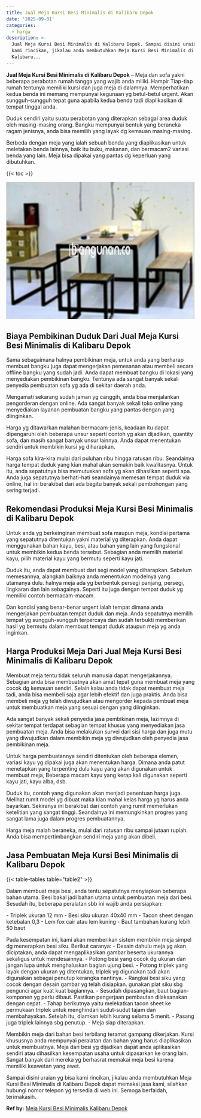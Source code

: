 ```yaml
---
title: Jual Meja Kursi Besi Minimalis di Kalibaru Depok
date: '2025-09-01'
categories:
  - harga
description: >-
  Jual Meja Kursi Besi Minimalis di Kalibaru Depok. Sampai disini uraian yg bisa
  kami rincikan, jikalau anda membutuhkan Meja Kursi Besi Minimalis di
  Kalibaru...
---
```


**Jual Meja Kursi Besi Minimalis di Kalibaru Depok** – Meja dan sofa yakni beberapa perabotan rumah tangga yang wajib anda miliki. Hampir Tiap-tiap rumah tentunya memiliki kursi dan juga meja di dalamnya. Memperhatikan kedua benda ini memang mempunyai kegunaan yg betul-betul urgent. Akan sungguh-sungguh tepat guna apabila kedua benda tadi diaplikasikan di tempat tinggal anda.

Duduk sendiri yaitu suatu perabotan yang diterapkan sebagai area duduk oleh masing-masing orang. Bangku mempunyai bentuk yang beraneka ragam jenisnya, anda bisa memilih yang layak dg kemauan masing-masing.

Berbeda dengan meja yang ialah sebuah benda yang diaplikasikan untuk meletakan benda lainnya, baik itu buku, makanan, dan bermacam2 variasi benda yang lain. Meja bisa dipakai yang pantas dg keperluan yang dibutuhkan.

{{< toc >}}

![Jual Meja Kursi Besi Minimalis di Kalibaru Depok](/images/jual-meja-besi-murah14.png)

## Biaya Pembikinan Duduk Dari Jual Meja Kursi Besi Minimalis di Kalibaru Depok

Sama sebagaimana halnya pembikinan meja, untuk anda yang berharap membuat bangku juga dapat mengerjakan pemesanan atau membeli secara offline bangku yang sudah jadi. Anda dapat membuat bangku di lokasi yang menyediakan pembikinan bangku. Tentunya ada sangat banyak sekali penyedia pembuatan sofa yg ada di sekitar daerah anda.

Mengamati sekarang sudah jaman yg canggih, anda bisa menjalankan pengorderan dengan online. Ada sangat banyak sekali toko online yang menyediakan layanan pembuatan bangku yang pantas dengan yang diinginkan.

Harga yg ditawarkan malahan bermacam-jenis, keadaan itu dapat dipengaruhi oleh beberapa unsur seperti contoh yg akan dijadikan, quantity sofa, dan masih sangat banyak unsur lainnya. Anda dapat menentukan sendiri untuk membikin kursi yg diharapkan.

Harga sofa kira-kira mulai dari puluhan ribu hingga ratusan ribu. Seandainya harga tempat duduk yang kian mahal akan semakin baik kwalitasnya. Untuk itu, anda sepatutnya bisa memutuskan sofa yg akan dihasilkan seperti apa. Anda juga sepatutnya berhati-hati seandainya memesan tempat duduk via online, hal ini berakibat dari ada begitu banyak sekali pembohongan yang sering terjadi.

## Rekomendasi Produksi Meja Kursi Besi Minimalis di Kalibaru Depok

Untuk anda yg berkeinginan membuat sofa maupun meja, kondisi pertama yang sepatutnya ditentukan yakni material yg diterapkan. Anda dapat menggunakan bahan kayu, besi, atau bahan yang lain yang fungsional untuk membikin kedua benda tersebut. Sebagian anda memilih material kayu, pilih material kayu yang bermutu seperti kayu jati.

Duduk itu, anda dapat membuat dari segi model yang diharapkan. Sebelum memesannya, alangkah baiknya anda menentukan modelnya yang utamanya dulu. halnya meja ada yg berbentuk persegi panjang, persegi, lingkaran dan lain sebagainya. Seperti itu juga dengan tempat duduk yg memiliki contoh bermacam-macam.

Dan kondisi yang benar-benar urgent ialah tempat dimana anda mengerjakan pembuatan tempat duduk dan meja. Anda sepatutnya memilih tempat yg sungguh-sungguh terpercaya dan sudah terbukti memberikan hasil yg bermutu dalam membuat tempat duduk ataupun meja yg anda inginkan.

## Harga Produksi Meja Dari Jual Meja Kursi Besi Minimalis di Kalibaru Depok

Membuat meja tentu tidak seluruh manusia dapat mengerjakannya. Sebagian anda bisa membuatnya akan amat tepat guna membuat meja yang cocok dg kemauan sendiri. Selain kalau anda tidak dapat membuat meja tadi, anda bisa membeli saja agar lebih efektif dan juga praktis. Anda bisa membeli meja yg telah diwujudkan atau mengorder kepada pembuat meja untuk membuatkan meja yang sesuai dengan yang diinginkan.

Ada sangat banyak sekali penyedia jasa pembikinan meja, lazimnya di sekitar tempat terdapat sebagian tempat khusus yang menyediakan jasa pembuatan meja. Anda bisa melakukan survei dari sisi harga dan juga mutu yang diwujudkan dalam membikin meja yg diwujudkan oleh penyedia jasa pembikinan meja.

Untuk harga pembuatannya sendiri ditentukan oleh beberapa elemen, variasi kayu yg dipakai juga akan menentukan harga. Dimana anda patut menetapkan yang terpenting dulu kayu yang akan digunakan untuk membuat meja, Beberapa macam kayu yang kerap kali digunakan seperti kayu jati, kayu alba, dsb.

Duduk itu, contoh yang digunakan akan menjadi penentuan harga juga. Melihat rumit model yg dibuat maka kian mahal kelas harga yg harus anda bayarkan. Sekiranya ini berakibat dari contoh yang rumit memerlukan ketelitian yang sangat tinggi. Seandainya ini memungkinkan progres yang sangat lama juga dalam progres pembuatannya.

Harga meja malah beraneka, mulai dari ratusan ribu sampai jutaan rupiah. Anda bisa mempertimbangkan sendiri meja yang akan dibeli.

## Jasa Pembuatan Meja Kursi Besi Minimalis di Kalibaru Depok

{{< table-tables table="table2" >}}

Dalam membuat meja besi, anda tentu sepatutnya menyiapkan beberapa bahan utama. Besi bakal jadi bahan utama untuk pembuatan meja dari besi. Sesudah itu, beberapa peralatan sbb ini wajib anda persiapkan:

\- Triplek ukuran 12 mm - Besi siku ukuran 40x40 mm - Tacon sheet dengan ketebalan 0,3 - Lem fox cair atau lem kuning - Baut tambahan kurang lebih 50 baut

Pada kesempatan ini, kami akan memberikan sistem membikin meja simpel dg menerapkan besi siku. Berikut caranya: - Desain dahulu meja yg akan diciptakan, anda dapat mengaplikasikan gambar beserta ukurannya sekaligus untuk mendesainnya. - Potong besi yang cocok dg ukuran dan jangan lupa untuk menghaluskan bagian ujung besi. - Potong triplek yang layak dengan ukuran yg ditentukan, triplek yg digunakan tadi akan digunakan sebagai penutup kerangka nantinya. - Rangkai besi siku yang cocok dengan desain gambar yg telah disiapkan. gunakan plat siku sbg pengunci agar kuat kuat bagiannya. - Sesudah dipasangkan, baut bagian-komponen yg perlu dibaut. Pastikan pengerjaan pembautan dilaksanakan dengan cepat. - Tahap berikutnya yaitu melekatkan tacon sheet ke permukaan triplek untuk menghindari sudut-sudut tajam dan membahayakan. Setelah itu, diamkan lebih kurang selama 5 menit. - Pasang juga triplek lainnya sbg penutup. - Meja siap diterapkan.

Membikin meja dari bahan besi terbilang teramat gampang dikerjakan. Kursi khususnya anda mempunyai peralatan dan bahan yang harus diaplikasikan untuk membuatnya. Meja dari besi yg dijadikan dapat anda aplikasikan sendiri atau dihasilkan kesempatan usaha untuk dipasarkan ke orang lain. Sangat banyak dari mereka yg berhasrat memakai meja besi karena memiliki keawetan yang awet.

Sampai disini uraian yg bisa kami rincikan, jikalau anda membutuhkan Meja Kursi Besi Minimalis di Kalibaru Depok dapat memakai jasa kami, silahkan hubungi nomor telepon yg tersedia di web ini. Semoga berfaidah, terimakasih.

**Ref by:** [Meja Kursi Besi Minimalis Kalibaru Depok](https://id.wikipedia.org/wiki/Meja)
